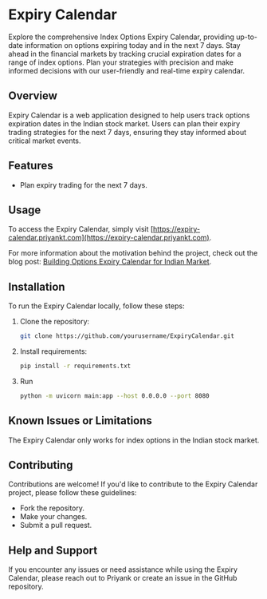 # Expiry Calendar

Explore the comprehensive Index Options Expiry Calendar, providing up-to-date information on options expiring today and in the next 7 days. Stay ahead in the financial markets by tracking crucial expiration dates for a range of index options. Plan your strategies with precision and make informed decisions with our user-friendly and real-time expiry calendar.

## Overview

Expiry Calendar is a web application designed to help users track options expiration dates in the Indian stock market. Users can plan their expiry trading strategies for the next 7 days, ensuring they stay informed about critical market events.

## Features

- Plan expiry trading for the next 7 days.

## Usage

To access the Expiry Calendar, simply visit [https://expiry-calendar.priyankt.com](https://expiry-calendar.priyankt.com).

For more information about the motivation behind the project, check out the blog post: [Building Options Expiry Calendar for Indian Market](https://priyankt.hashnode.dev/building-options-expiry-calendar-for-indian-market).

## Installation

To run the Expiry Calendar locally, follow these steps:

1. Clone the repository:
   ```bash
   git clone https://github.com/yourusername/ExpiryCalendar.git
2. Install requirements:
   ```bash
   pip install -r requirements.txt
3. Run
   ```bash
   python -m uvicorn main:app --host 0.0.0.0 --port 8080

## Known Issues or Limitations

The Expiry Calendar only works for index options in the Indian stock market.

## Contributing

Contributions are welcome! If you'd like to contribute to the Expiry Calendar project, please follow these guidelines:
- Fork the repository.
- Make your changes.
- Submit a pull request.

## Help and Support

If you encounter any issues or need assistance while using the Expiry Calendar, please reach out to Priyank or create an issue in the GitHub repository.

